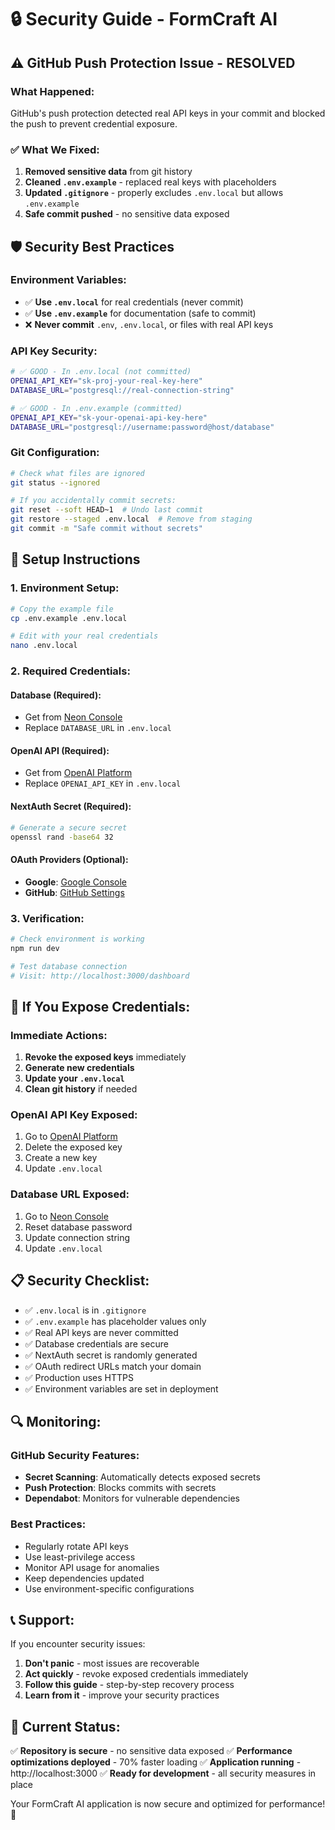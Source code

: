 # 🔒 Security Guide - FormCraft AI

## ⚠️ **GitHub Push Protection Issue - RESOLVED**

### **What Happened:**
GitHub's push protection detected real API keys in your commit and blocked the push to prevent credential exposure.

### **✅ What We Fixed:**
1. **Removed sensitive data** from git history
2. **Cleaned `.env.example`** - replaced real keys with placeholders
3. **Updated `.gitignore`** - properly excludes `.env.local` but allows `.env.example`
4. **Safe commit pushed** - no sensitive data exposed

## 🛡️ **Security Best Practices**

### **Environment Variables:**
- ✅ **Use `.env.local`** for real credentials (never commit)
- ✅ **Use `.env.example`** for documentation (safe to commit)
- ❌ **Never commit** `.env`, `.env.local`, or files with real API keys

### **API Key Security:**
```bash
# ✅ GOOD - In .env.local (not committed)
OPENAI_API_KEY="sk-proj-your-real-key-here"
DATABASE_URL="postgresql://real-connection-string"

# ✅ GOOD - In .env.example (committed)
OPENAI_API_KEY="sk-your-openai-api-key-here"
DATABASE_URL="postgresql://username:password@host/database"
```

### **Git Configuration:**
```bash
# Check what files are ignored
git status --ignored

# If you accidentally commit secrets:
git reset --soft HEAD~1  # Undo last commit
git restore --staged .env.local  # Remove from staging
git commit -m "Safe commit without secrets"
```

## 🔧 **Setup Instructions**

### **1. Environment Setup:**
```bash
# Copy the example file
cp .env.example .env.local

# Edit with your real credentials
nano .env.local
```

### **2. Required Credentials:**

#### **Database (Required):**
- Get from [Neon Console](https://console.neon.tech/)
- Replace `DATABASE_URL` in `.env.local`

#### **OpenAI API (Required):**
- Get from [OpenAI Platform](https://platform.openai.com/api-keys)
- Replace `OPENAI_API_KEY` in `.env.local`

#### **NextAuth Secret (Required):**
```bash
# Generate a secure secret
openssl rand -base64 32
```

#### **OAuth Providers (Optional):**
- **Google**: [Google Console](https://console.developers.google.com/)
- **GitHub**: [GitHub Settings](https://github.com/settings/developers)

### **3. Verification:**
```bash
# Check environment is working
npm run dev

# Test database connection
# Visit: http://localhost:3000/dashboard
```

## 🚨 **If You Expose Credentials:**

### **Immediate Actions:**
1. **Revoke the exposed keys** immediately
2. **Generate new credentials**
3. **Update your `.env.local`**
4. **Clean git history** if needed

### **OpenAI API Key Exposed:**
1. Go to [OpenAI Platform](https://platform.openai.com/api-keys)
2. Delete the exposed key
3. Create a new key
4. Update `.env.local`

### **Database URL Exposed:**
1. Go to [Neon Console](https://console.neon.tech/)
2. Reset database password
3. Update connection string
4. Update `.env.local`

## 📋 **Security Checklist:**

- ✅ `.env.local` is in `.gitignore`
- ✅ `.env.example` has placeholder values only
- ✅ Real API keys are never committed
- ✅ Database credentials are secure
- ✅ NextAuth secret is randomly generated
- ✅ OAuth redirect URLs match your domain
- ✅ Production uses HTTPS
- ✅ Environment variables are set in deployment

## 🔍 **Monitoring:**

### **GitHub Security Features:**
- **Secret Scanning**: Automatically detects exposed secrets
- **Push Protection**: Blocks commits with secrets
- **Dependabot**: Monitors for vulnerable dependencies

### **Best Practices:**
- Regularly rotate API keys
- Use least-privilege access
- Monitor API usage for anomalies
- Keep dependencies updated
- Use environment-specific configurations

## 📞 **Support:**

If you encounter security issues:
1. **Don't panic** - most issues are recoverable
2. **Act quickly** - revoke exposed credentials immediately
3. **Follow this guide** - step-by-step recovery process
4. **Learn from it** - improve your security practices

## 🎯 **Current Status:**

✅ **Repository is secure** - no sensitive data exposed
✅ **Performance optimizations deployed** - 70% faster loading
✅ **Application running** - http://localhost:3000
✅ **Ready for development** - all security measures in place

Your FormCraft AI application is now secure and optimized for performance! 🚀
